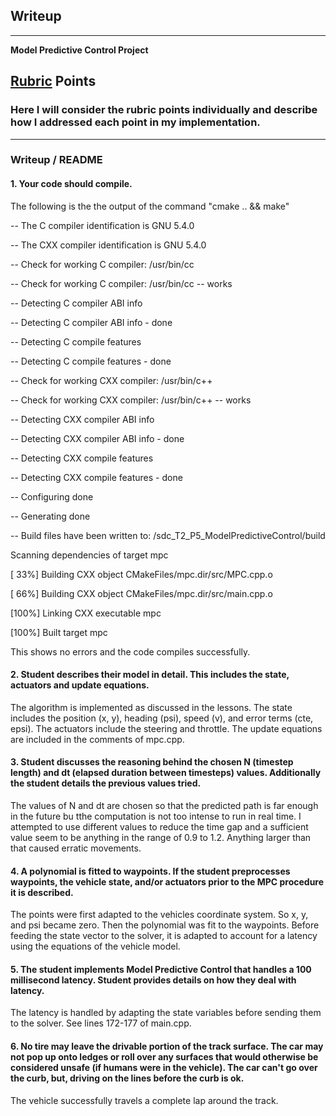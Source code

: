 ## Writeup

---

**Model Predictive Control Project**

[//]: # (Image References)
[image1]: ./examples/car_not_car.png


## [Rubric](https://review.udacity.com/#!/rubrics/896/view) Points
### Here I will consider the rubric points individually and describe how I addressed each point in my implementation.  

---
### Writeup / README

#### 1. Your code should compile.

The following is the the output of the command "cmake .. && make"

-- The C compiler identification is GNU 5.4.0

-- The CXX compiler identification is GNU 5.4.0

-- Check for working C compiler: /usr/bin/cc

-- Check for working C compiler: /usr/bin/cc -- works

-- Detecting C compiler ABI info

-- Detecting C compiler ABI info - done

-- Detecting C compile features

-- Detecting C compile features - done

-- Check for working CXX compiler: /usr/bin/c++

-- Check for working CXX compiler: /usr/bin/c++ -- works

-- Detecting CXX compiler ABI info

-- Detecting CXX compiler ABI info - done

-- Detecting CXX compile features

-- Detecting CXX compile features - done

-- Configuring done

-- Generating done

-- Build files have been written to: /sdc_T2_P5_ModelPredictiveControl/build

Scanning dependencies of target mpc

[ 33%] Building CXX object CMakeFiles/mpc.dir/src/MPC.cpp.o

[ 66%] Building CXX object CMakeFiles/mpc.dir/src/main.cpp.o

[100%] Linking CXX executable mpc

[100%] Built target mpc


This shows no errors and the code compiles successfully.

#### 2. Student describes their model in detail. This includes the state, actuators and update equations.

The algorithm is implemented as discussed in the lessons. The state includes the position (x, y), heading (psi), speed (v), and error terms (cte, epsi). The actuators include the steering and throttle. The update equations are included in the comments of mpc.cpp.

#### 3. Student discusses the reasoning behind the chosen N (timestep length) and dt (elapsed duration between timesteps) values. Additionally the student details the previous values tried.

The values of N and dt are chosen so that the predicted path is far enough in the future bu tthe computation is not too intense to run in real time. I attempted to use different values to reduce the time gap and a sufficient value seem to be anything in the range of 0.9 to 1.2. Anything larger than that caused erratic movements. 

#### 4. A polynomial is fitted to waypoints. If the student preprocesses waypoints, the vehicle state, and/or actuators prior to the MPC procedure it is described.

The points were first adapted to the vehicles coordinate system. So x, y, and psi became zero. Then the polynomial was fit to the waypoints. Before feeding the state vector to the solver, it is adapted to account for a latency using the equations of the vehicle model.

#### 5. The student implements Model Predictive Control that handles a 100 millisecond latency. Student provides details on how they deal with latency.

The latency is handled by adapting the state variables before sending them to the solver. See lines 172-177 of main.cpp.

#### 6. No tire may leave the drivable portion of the track surface. The car may not pop up onto ledges or roll over any surfaces that would otherwise be considered unsafe (if humans were in the vehicle). The car can't go over the curb, but, driving on the lines before the curb is ok.

The vehicle successfully travels a complete lap around the track.